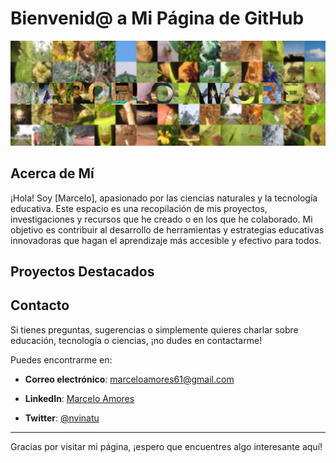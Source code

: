 # Bienvenid\@ a Mi Página de GitHub

![Foto de Portada](marcelo_1.png)

## Acerca de Mí

¡Hola! Soy \[Marcelo\], apasionado por las ciencias naturales y la tecnología educativa. Este espacio es una recopilación de mis proyectos, investigaciones y recursos que he creado o en los que he colaborado. Mi objetivo es contribuir al desarrollo de herramientas y estrategias educativas innovadoras que hagan el aprendizaje más accesible y efectivo para todos.

## Proyectos Destacados

## Contacto

Si tienes preguntas, sugerencias o simplemente quieres charlar sobre educación, tecnología o ciencias, ¡no dudes en contactarme!

Puedes encontrarme en:

-   **Correo electrónico**: [marceloamores61\@gmail.com](marceloamores61@gmail.com)

-   **LinkedIn**: [Marcelo Amores](https://www.linkedin.com/in/tu-nombre/)

-   **Twitter**: [\@nvinatu](https://twitter.com/nvinatu)

------------------------------------------------------------------------

Gracias por visitar mi página, ¡espero que encuentres algo interesante aquí!
